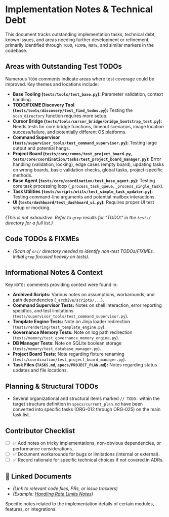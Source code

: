 # Implementation Notes & Technical Debt

This document tracks outstanding implementation tasks, technical debt, known issues, and areas needing further development or refinement, primarily identified through `TODO`, `FIXME`, `NOTE`, and similar markers in the codebase.

## Areas with Outstanding Test TODOs

Numerous `TODO` comments indicate areas where test coverage could be improved. Key themes and locations include:

*   **Base Tooling (`tests/tools/test_base.py`):** Parameter validation, context handling.
*   **TODO/FIXME Discovery Tool (`tests/tools/discovery/test_find_todos.py`):** Testing the `scan_directory` function requires more setup.
*   **Cursor Bridge (`tests/tools/cursor_bridge/bridge_bootstrap_test.py`):** Needs tests for core bridge functions, timeout scenarios, image location success/failure, and potentially different OS platforms.
*   **Command Supervisor (`tests/supervisor_tools/test_command_supervisor.py`):** Testing large output and potential hangs.
*   **Project Board (`tests/core/comms/test_project_board.py`, `tests/core/coordination/tasks/test_project_board_manager.py`):** Error handling (validation, locking), edge cases (empty board), updating tasks on wrong boards, basic validation checks, global tasks, project-specific methods.
*   **Base Agent (`tests/core/coordination/test_base_agent.py`):** Testing core task processing loop (`_process_task_queue`, `_process_single_task`).
*   **Task Utilities (`tests/scripts/utils/test_simple_task_updater.py`):** Testing command-line arguments and potential mailbox interactions.
*   **UI (`tests/dashboard/test_dashboard_ui.py`):** Requires proper UI test setup or mocking.

*(This is not exhaustive. Refer to `grep` results for "TODO:" in the `tests/` directory for a full list.)*

## Code TODOs & FIXMEs

*   _(Scan of `src/` directory needed to identify non-test TODOs/FIXMEs. Initial `grep` focused heavily on tests)._

## Informational Notes & Context

Key `NOTE:` comments providing context were found in:

*   **Archived Scripts:** Various notes on assumptions, workarounds, and path dependencies (`_archive/scripts/...`).
*   **Command Supervisor Tests:** Notes on shell interaction, error reporting specifics, and test limitations (`tests/supervisor_tools/test_command_supervisor.py`).
*   **Template Engine Tests:** Note on Jinja loader redirection (`tests/rendering/test_template_engine.py`).
*   **Governance Memory Tests:** Note on log path redirection (`tests/memory/test_governance_memory_engine.py`).
*   **DB Manager Tests:** Note on SQLite boolean storage (`tests/memory/test_database_manager.py`).
*   **Project Board Tests:** Note regarding fixture renaming (`tests/coordination/test_project_board_manager.py`).
*   **Task Files (`TASKS.md`, `specs/PROJECT_PLAN.md`):** Notes regarding status updates and file locations.

## Planning & Structural TODOs

*   Several organizational and structural items marked `// TODO:` within the target structure definition in `specs/current_plan.md` have been converted into specific tasks (ORG-012 through ORG-025) on the main task list.

## Contributor Checklist

- [ ] ✅ Add notes on tricky implementations, non-obvious dependencies, or performance considerations.
- [ ] ✅ Document workarounds for bugs or limitations (internal or external).
- [ ] ✅ Record rationale for specific technical choices if not covered in ADRs.

## 📎 Linked Documents

- *(Link to relevant code files, PRs, or issue trackers)*
- *(Example: [Handling Rate Limits Notes](./implementation_notes/api_rate_limits.md))*

Specific notes related to the implementation details of certain modules, features, or integrations. 